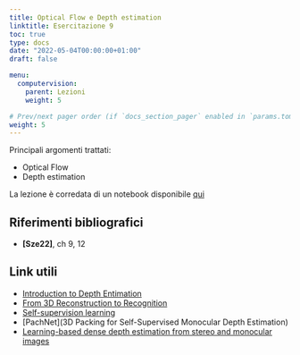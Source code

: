 ```yaml
---
title: Optical Flow e Depth estimation
linktitle: Esercitazione 9
toc: true
type: docs
date: "2022-05-04T00:00:00+01:00"
draft: false

menu:
  computervision:
    parent: Lezioni
    weight: 5

# Prev/next pager order (if `docs_section_pager` enabled in `params.toml`)
weight: 5
---
```




Principali argomenti trattati:

- Optical Flow 
- Depth estimation

La lezione è corredata di un notebook disponibile [qui](https://github.com/gmanco/cv_notebooks/raw/master/labs_lecture/lab09/lezione_depth_estimation.pdf)



## Riferimenti bibliografici

- **[Sze22]**, ch 9, 12

## Link utili

- [Introduction to Depth Entimation](https://towardsdatascience.com/depth-estimation-1-basics-and-intuition-86f2c9538cd1)
- [From 3D Reconstruction to Recognition](https://web.stanford.edu/class/cs231a/lectures/lecture11_monocular_depth_estimation_2022.pdf)
- [Self-supervision learning](https://medium.com/toyotaresearch/self-supervised-learning-in-depth-part-1-of-2-74825baaaa04)
- [PachNet](3D Packing for Self-Supervised Monocular Depth Estimation)
- [ Learning-based dense depth estimation from stereo and monocular images](http://vision.disi.unibo.it/~mpoggi/teaching.html)

